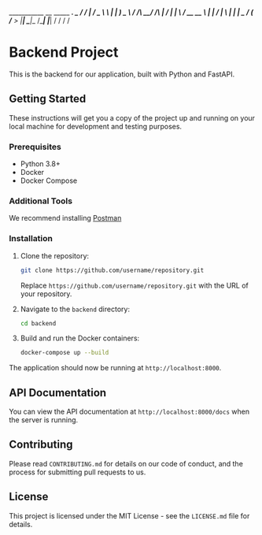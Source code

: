 ___________                __     _____ __________.___ 
\_   _____/____    _______/  |_  /  _  \\______   \   |
 |    __) \__  \  /  ___/\   __\/  /_\  \|     ___/   |
 |     \   / __ \_\___ \  |  | /    |    \    |   |   |
 \___  /  (____  /____  > |__| \____|__  /____|   |___|
     \/        \/     \/               \/              

# Backend Project

This is the backend for our application, built with Python and FastAPI.

## Getting Started

These instructions will get you a copy of the project up and running on your local machine for development and testing purposes.

### Prerequisites

- Python 3.8+
- Docker
- Docker Compose

### Additional Tools
We recommend installing [Postman](https://www.postman.com/)

### Installation

1. Clone the repository:
    ```bash
    git clone https://github.com/username/repository.git
    ```
    Replace `https://github.com/username/repository.git` with the URL of your repository.

2. Navigate to the `backend` directory:
    ```bash
    cd backend
    ```

3. Build and run the Docker containers:
    ```bash
    docker-compose up --build
    ```

The application should now be running at `http://localhost:8000`.

## API Documentation

You can view the API documentation at `http://localhost:8000/docs` when the server is running.

## Contributing

Please read `CONTRIBUTING.md` for details on our code of conduct, and the process for submitting pull requests to us.

## License

This project is licensed under the MIT License - see the `LICENSE.md` file for details.